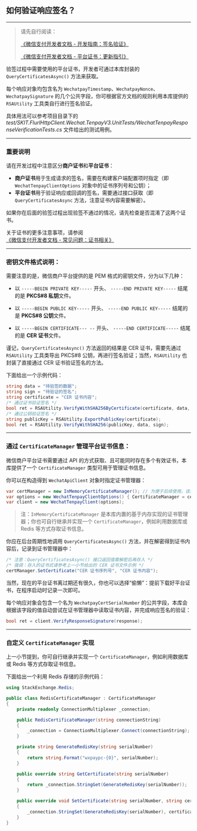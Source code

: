 ﻿## 如何验证响应签名？

---

> 请先自行阅读：
>
> [《微信支付开发者文档 - 开发指南：签名验证》](https://pay.weixin.qq.com/wiki/doc/apiv3/wechatpay/wechatpay4_1.shtml)
>
> [《微信支付开发者文档 - 平台证书：更新指引》](https://pay.weixin.qq.com/wiki/doc/apiv3/wechatpay/wechatpay5_0.shtml)

验签过程中需要使用的平台证书，开发者可通过本库封装的 `QueryCertificatesAsync()` 方法来获取。

每个响应对象均包含名为 `WechatpayTimestamp`、`WechatpayNonce`、`WechatpaySignature` 的几个公共字段，你可根据官方文档的规则利用本库提供的 `RSAUtility` 工具类自行进行签名验证。

具体用法可以参考项目目录下的 _test/SKIT.FlurlHttpClient.Wechat.TenpayV3.UnitTests/WechatTenpayResponseVerificationTests.cs_ 文件给出的测试用例。

---

### 重要说明

请在开发过程中注意区分**商户证书**和**平台证书**：

-   **商户证书**用于生成请求的签名，需要在构建客户端配置项时指定（即 `WechatTenpayClientOptions` 对象中的证书序列号和公钥）；
-   **平台证书**用于验证响应或回调的签名，需要通过接口获取（即 `QueryCertificatesAsync` 方法，注意证书内容需要解密）。

如果你在后面的验签过程出现验签不通过的情况，请先检查是否混淆了这两个证书。

关于证书的更多注意事项，请参阅[《微信支付开发者文档 - 常见问题：证书相关》](https://pay.weixin.qq.com/wiki/doc/apiv3/wechatpay/wechatpay7_0.shtml)

---

### 密钥文件格式说明：

需要注意的是，微信商户平台提供的是 PEM 格式的密钥文件，分为以下几种：

-   以 `-----BEGIN PRIVATE KEY-----` 开头、 `-----END PRIVATE KEY-----` 结尾的是 **PKCS#8 私钥**文件。

-   以 `-----BEGIN PUBLIC KEY-----` 开头、 `-----END PUBLIC KEY-----` 结尾的是 **PKCS#8 公钥**文件。

-   以 `-----BEGIN CERTIFICATE--- --` 开头、 `-----END CERTIFICATE-----` 结尾的是 **CER 证书**文件。

谨记，`QueryCertificatesAsync()` 方法返回的结果是 CER 证书，需要先通过 `RSAUtility` 工具类导出 PKCS#8 公钥，再进行签名验证；当然，`RSAUtility` 也封装了直接通过 CER 证书验证签名的方法。

下面给出一个示例代码：

```csharp
string data = "待验签的数据";
string sign = "待验证的签名";
string certificate = "CER 证书内容";
/* 通过证书验证签名 */
bool ret = RSAUtility.VerifyWithSHA256ByCertificate(certificate, data, sign);
/* 通过公钥验证签名 */
string publicKey = RSAUtility.ExportPublicKey(certificate);
bool ret = RSAUtility.VerifyWithSHA256(publicKey, data, sign);
```

---

### 通过 `CertificateManager` 管理平台证书信息：

微信商户平台证书需要通过 API 的方式获取、且可能同时存在多个有效证书，本库提供了一个 `CertificateManager` 类型可用于管理证书信息。

你可以在构造得到 `WechatApiClient` 对象时指定证书管理器：

```csharp
var certManager = new InMemoryCertificateManager(); // 为便于后续使用，该对象可使用全局单例的方式声明
var options = new WechatTenpayClientOptions() { CertificateManager = certManager };
var client = new WechatTenpayClient(options);
```

> 注：`InMemoryCertificateManager` 是本库内置的基于内存实现的证书管理器；你也可自行继承并实现一个 `CertificateManager`，例如利用数据库或 Redis 等方式存取证书信息。

你应在后台周期性地调用 `QueryCertificatesAsync()` 方法，并在解密得到证书内容后，记录到证书管理器中：

```csharp
/* 注意：QueryCertificatesAsync() 接口返回值需解密后再存入 */
/* 强调：存入的证书式请参考上一小节给出的 CER 证书文件示例 */
certManager.SetCertificate("CER 证书序列号", "CER 证书内容");
```

当然，现在的平台证书离过期还有很久，你也可以选择“偷懒”：提前下载好平台证书，在程序启动时记录一次即可。

每个响应对象会包含一个名为 `WechatpayCertSerialNumber` 的公共字段，本库会根据该字段的值自动尝试在证书管理器中读取证书内容，并完成响应签名的验证：

```csharp
bool ret = client.VerifyResponseSignature(response);
```

---

### 自定义 `CertificateManager` 实现

上一小节提到，你可自行继承并实现一个 `CertificateManager`，例如利用数据库或 Redis 等方式存取证书信息。

下面给出一个利用 Redis 存储的示例代码：

```csharp
using StackExchange.Redis;

public class RedisCertificateManager : CertificateManager
{
    private readonly ConnectionMultiplexer _connection;

    public RedisCertificateManager(string connectionString)
    {
        _connection = ConnectionMultiplexer.Connect(connectionString);
    }

    private string GenerateRedisKey(string serialNumber)
    {
        return string.Format("wxpaypc-{0}", serialNumber);
    }

    public override string GetCertificate(string serialNumber)
    {
        return _connection.StringGet(GenerateRedisKey(serialNumber));
    }

    public override void SetCertificate(string serialNumber, string certificate)
    {
        _connection.StringSet(GenerateRedisKey(serialNumber), certificate, TimeSpan.FromDays(90));
    }
}
```